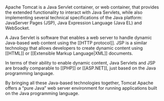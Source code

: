 Apache Tomcat is a Java Servlet container, or web container, that provides the extended functionality to interact with Java Servlets, while also implementing several technical specifications of the Java platform: JavaServer Pages (JSP), Java Expression Language (Java EL) and WebSocket.

A Java Servlet is software that enables a web server to handle dynamic Java-based web content using the [[HTTP protocol]]. JSP is a similar technology that allows developers to create dynamic content using [[HTML]] or [[Extensible Markup Language|XML]] documents. 

In terms of their ability to enable dynamic content, Java Servlets and JSP are broadly comparable to [[PHP]] or [[ASP.NET]], just based on the Java programming language.

By bringing all these Java-based technologies together, Tomcat Apache offers a “pure Java” web server environment for running applications built on the Java programming language.
